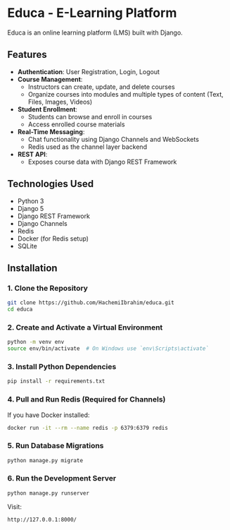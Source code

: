 # Educa - E-Learning Platform

Educa is an online learning platform (LMS) built with Django.

## Features

- **Authentication**: User Registration, Login, Logout
- **Course Management**:
  - Instructors can create, update, and delete courses
  - Organize courses into modules and multiple types of content (Text, Files, Images, Videos)
- **Student Enrollment**:
  - Students can browse and enroll in courses
  - Access enrolled course materials
- **Real-Time Messaging**:
  - Chat functionality using Django Channels and WebSockets
  - Redis used as the channel layer backend
- **REST API**:
  - Exposes course data with Django REST Framework

## Technologies Used

- Python 3
- Django 5
- Django REST Framework
- Django Channels
- Redis
- Docker (for Redis setup)
- SQLite

## Installation

### 1. Clone the Repository

```bash
git clone https://github.com/HachemiIbrahim/educa.git
cd educa
```

### 2. Create and Activate a Virtual Environment

```bash
python -m venv env
source env/bin/activate  # On Windows use `env\Scripts\activate`
```

### 3. Install Python Dependencies

```bash
pip install -r requirements.txt
```

### 4. Pull and Run Redis (Required for Channels)

If you have Docker installed:

```bash
docker run -it --rm --name redis -p 6379:6379 redis
```
### 5. Run Database Migrations

```bash
python manage.py migrate
```

### 6. Run the Development Server

```bash
python manage.py runserver
```

Visit:

```
http://127.0.0.1:8000/
```
